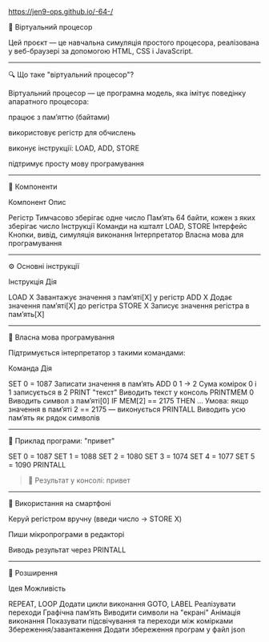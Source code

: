 https://jen9-ops.github.io/-64-/


🧠 Віртуальний процесор

Цей проєкт — це навчальна симуляція простого процесора, реалізована у веб-браузері за допомогою HTML, CSS і JavaScript.


---

🔍 Що таке "віртуальний процесор"?

Віртуальний процесор — це програмна модель, яка імітує поведінку апаратного процесора:

працює з памʼяттю (байтами)

використовує регістр для обчислень

виконує інструкції: LOAD, ADD, STORE

підтримує просту мову програмування



---

🧩 Компоненти

Компонент	Опис

Регістр	Тимчасово зберігає одне число
Памʼять	64 байти, кожен з яких зберігає число
Інструкції	Команди на кшталт LOAD, STORE
Інтерфейс	Кнопки, вивід, симуляція виконання
Інтерпретатор	Власна мова для програмування



---

⚙️ Основні інструкції

Інструкція	Дія

LOAD X	Завантажує значення з памʼяті[X] у регістр
ADD X	Додає значення памʼяті[X] до регістра
STORE X	Записує значення регістра в памʼять[X]



---

🧾 Власна мова програмування

Підтримується інтерпретатор з такими командами:

Команда	Дія

SET 0 = 1087	Записати значення в памʼять
ADD 0 1 -> 2	Сума комірок 0 і 1 записується в 2
PRINT "текст"	Виводить текст у консоль
PRINTMEM 0	Виводить символ з памʼяті[0]
IF MEM[2] == 2175 THEN ...	Умова: якщо значення в памʼяті 2 == 2175 — виконується
PRINTALL	Виводить усю памʼять як рядок символів



---

🧪 Приклад програми: "привет"

SET 0 = 1087
SET 1 = 1088
SET 2 = 1080
SET 3 = 1074
SET 4 = 1077
SET 5 = 1090
PRINTALL

> 🔁 Результат у консолі: привет




---

📱 Використання на смартфоні

Керуй регістром вручну (введи число → STORE X)

Пиши мікропрограми в редакторі

Виводь результат через PRINTALL



---

🧠 Розширення

Ідея	Можливість

REPEAT, LOOP	Додати цикли виконання
GOTO, LABEL	Реалізувати переходи
Графічна памʼять	Виводити символи на "екрані"
Анімація виконання	Показувати підсвічування та переходи між комірками
Збереження/завантаження	Додати збереження програм у файл json

